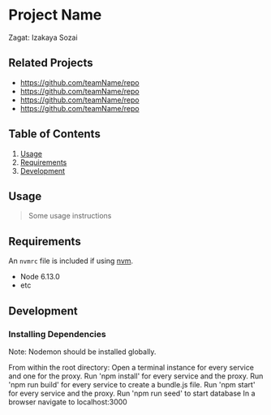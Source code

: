 # Project Name

Zagat: Izakaya Sozai

## Related Projects

  - https://github.com/teamName/repo
  - https://github.com/teamName/repo
  - https://github.com/teamName/repo
  - https://github.com/teamName/repo

## Table of Contents

1. [Usage](#Usage)
1. [Requirements](#requirements)
1. [Development](#development)

## Usage

> Some usage instructions

## Requirements

An `nvmrc` file is included if using [nvm](https://github.com/creationix/nvm).

- Node 6.13.0
- etc

## Development

### Installing Dependencies

Note: Nodemon should be installed globally.

From within the root directory:
Open a terminal instance for every service and one for the proxy.
Run 'npm install' for every service and the proxy.
Run 'npm run build' for every service to create a bundle.js file.
Run 'npm start' for every service and the proxy.
Run 'npm run seed' to start database
In a browser navigate to localhost:3000

